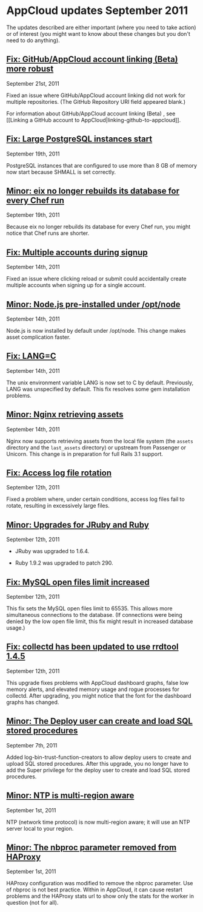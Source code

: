 # AppCloud updates September 2011

The updates described are either important (where you need to take action) or of interest (you might want to know about these changes but you don't need to do anything). 

<a href=#update14><h2 id="update14">Fix: GitHub/AppCloud account linking (Beta) more robust</h2></a>

September 21st, 2011

Fixed an issue where GitHub/AppCloud account linking did not work for multiple repositories. (The GitHub Repository URI field appeared blank.) 

For information about GitHub/AppCloud account linking (Beta) , see [[Linking a GitHub account to AppCloud|linking-github-to-appcloud]].

<a href=#update13><h2 id="update13">Fix: Large PostgreSQL instances start</h2></a>

September 19th, 2011

PostgreSQL instances that are configured to use more than 8 GB of memory now start because SHMALL is set correctly.

<a href=#update12><h2 id="update12">Minor: eix no longer rebuilds its database for every Chef run </h2></a>

September 19th, 2011

Because eix no longer rebuilds its database for every Chef run, you might notice that Chef runs are shorter.

<a href=#update11><h2 id="update11">Fix: Multiple accounts during signup</h2></a>

September 14th, 2011

Fixed an issue where clicking reload or submit could accidentally create multiple accounts when signing up for a single account.

<a href=#update10><h2 id="update10">Minor: Node.js pre-installed under /opt/node</h2></a>

September 14th, 2011

Node.js is now installed by default under /opt/node. This change makes asset complication faster.

<a href=#update9><h2 id="update9">Fix: LANG=C</h2></a>

September 14th, 2011

The unix environment variable LANG is now set to C by default. Previously, LANG was unspecified by default. This fix resolves some gem installation problems.

<a href=#update8><h2 id="update8">Minor: Nginx retrieving assets</h2></a>

September 14th, 2011

Nginx now supports retrieving assets from the local file system (the `assets` directory and the `last_assets` directory) or upstream from Passenger or Unicorn. This change is in preparation for full Rails 3.1 support.

<a href=#update7><h2 id="update7">Fix: Access log file rotation</h2></a>

September 12th, 2011

Fixed a problem where, under certain conditions, access log files fail to rotate, resulting in excessively large files.

<a href=#update6><h2 id="update6"> Minor: Upgrades for JRuby and Ruby  </h2></a>

September 12th, 2011

* JRuby was upgraded to 1.6.4.

* Ruby 1.9.2 was upgraded to patch 290.

<a href=#update5><h2 id="update5">Fix: MySQL open files limit increased </h2></a>

September 12th, 2011

This fix sets the MySQL open files limit to 65535. This allows more simultaneous connections to the database. (If connections were being denied by the low open file limit, this fix might result in increased database usage.)

<a href=#update4><h2 id="update4"> Fix: collectd has been updated to use rrdtool 1.4.5</h2></a>

September 12th, 2011

This upgrade fixes problems with AppCloud dashboard graphs, false low memory alerts, and elevated memory usage and rogue processes for collectd. After upgrading, you might notice that the font for the dashboard graphs has changed.


<a href=#update3><h2 id="update3"> Minor: The Deploy user can create and load SQL stored procedures</h2></a>

September 7th, 2011

Added log-bin-trust-function-creators to allow deploy users to create and upload SQL stored procedures. After this upgrade, you no longer have to add the Super privilege for the deploy user to create and load SQL stored procedures.
    

<a href=#update2><h2 id="update2"> Minor: NTP is multi-region aware</h2></a>

September 1st, 2011

NTP (network time protocol) is now multi-region aware; it will use an NTP server local to your region.  


<a href=#update1><h2 id="update1"> Minor: The nbproc parameter removed from HAProxy </h2></a>

September 1st, 2011

HAProxy configuration was modified to remove the nbproc parameter. Use of nbproc is not best practice. Within in AppCloud, it can cause restart problems and the HAProxy stats url to show only the stats for the worker in question (not for all). 




[1]: #update1        "update1"
[2]: #update2        "update2"
[3]: #update3        "update3"
[4]: #update4        "update4"
[5]: #update5        "update5"
[6]: #update6        "update6"
[7]: #update7        "update7"
[8]: #update8        "update8"
[9]: #update9        "update9"
[10]: #update10        "update10"
[11]: #update11        "update11"
[12]: #update12        "update12"
[13]: #update13        "update13"
[14]: #update14        "update14"
[15]: #update15        "update15"
[16]: #update16        "update16"
[17]: #update17        "update17"
